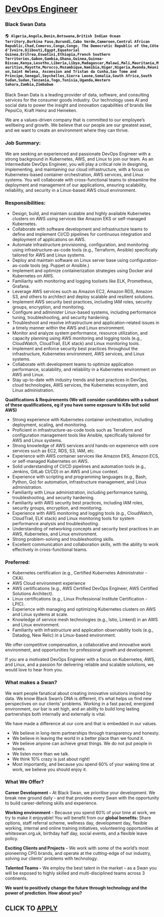 # [DevOps Engineer](https://www.remotewlb.com/apply/devops-engineer-83520)  
### Black Swan Data  
#### `🌎 Algeria,Angola,Benin,Botswana,British Indian Ocean Territory,Burkina Faso,Burundi,Cabo Verde,Cameroon,Central African Republic,Chad,Comoros,Congo,Congo, The Democratic Republic of the,Côte d'Ivoire,Djibouti,Egypt,Equatorial Guinea,Eritrea,Eswatini,Ethiopia,French Southern Territories,Gabon,Gambia,Ghana,Guinea,Guinea-Bissau,Kenya,Lesotho,Liberia,Libya,Madagascar,Malawi,Mali,Mauritania,Mauritius,Mayotte,Morocco,Mozambique,Namibia,Niger,Nigeria,Rwanda,Réunion,Saint Helena, Ascension and Tristan da Cunha,Sao Tome and Principe,Senegal,Seychelles,Sierra Leone,Somalia,South Africa,South Sudan,Sudan,Tanzania,Togo,Tunisia,Uganda,Western Sahara,Zambia,Zimbabwe`  

Black Swan Data is a leading provider of data, software, and consulting services for the consumer goods industry. Our technology uses AI and social data to power the insight and innovation capabilities of brands like PepsiCo, Kraft Heinz and Heineken.

We are a values-driven company that is committed to our employee’s wellbeing and growth. We believe that our people are our greatest asset, and we want to create an environment where they can thrive.

### Job Summary:

We are seeking an experienced and passionate DevOps Engineer with a strong background in Kubernetes, AWS, and Linux to join our team. As an Intermediate DevOps Engineer, you will play a critical role in designing, implementing, and maintaining our cloud infrastructure, with a focus on Kubernetes-based container orchestration, AWS services, and Linux systems. You will collaborate with cross-functional teams to streamline the deployment and management of our applications, ensuring scalability, reliability, and security in a Linux-based AWS cloud environment.

### Responsibilities:

  * Design, build, and maintain scalable and highly available Kubernetes clusters on AWS using services like Amazon EKS or self-managed Kubernetes.
  * Collaborate with software development and infrastructure teams to define and implement CI/CD pipelines for continuous integration and deployment of applications on AWS.
  * Automate infrastructure provisioning, configuration, and monitoring using infrastructure-as-code tools (e.g., Terraform, Ansible) specifically tailored for AWS and Linux systems.
  * Deploy and maintain software on Linux server base using configuration-as-code tools (eg. Puppet or Ansible.)
  * Implement and optimize containerization strategies using Docker and Kubernetes on AWS.
  * Familiarity with monitoring and logging toolsets like ELK, Prometheus, Grafana.
  * Leverage AWS services such as Amazon EC2, Amazon RDS, Amazon S3, and others to architect and deploy scalable and resilient solutions.
  * Implement AWS security best practices, including IAM roles, security groups, encryption, and monitoring.
  * Configure and administer Linux-based systems, including performance tuning, troubleshooting, and security hardening.
  * Troubleshoot and resolve infrastructure and application-related issues in a timely manner within the AWS and Linux environment.
  * Monitor and analyze system performance, resource utilization, and capacity planning using AWS monitoring and logging tools (e.g., CloudWatch, CloudTrail, ELK stack) and Linux monitoring tools.
  * Implement and enforce security best practices throughout the infrastructure, Kubernetes environment, AWS services, and Linux systems.
  * Collaborate with development teams to optimize application performance, scalability, and reliability in a Kubernetes environment on AWS and Linux.
  * Stay up-to-date with industry trends and best practices in DevOps, cloud technologies, AWS services, the Kubernetes ecosystem, and Linux administration.

 **Qualifications & Requirements (We will consider candidates with a subset of these qualifications, eg if you have some exposure to K8s but solid AWS)**

  * Strong experience with Kubernetes container orchestration, including deployment, scaling, and monitoring.
  * Proficient in infrastructure-as-code tools such as Terraform and configuration management tools like Ansible, specifically tailored for AWS and Linux systems.
  * Strong knowledge of AWS services an/d hands-on experience with core services such as EC2, RDS, S3, IAM, etc.
  * Experience with AWS container services like Amazon EKS, Amazon ECS, or self-managed Kubernetes on AWS.
  * Solid understanding of CI/CD pipelines and automation tools (e.g., Jenkins, GitLab CI/CD) in an AWS and Linux context.
  * Experience with scripting and programming languages (e.g., Bash, Python, Go) for automation, infrastructure management, and Linux administration.
  * Familiarity with Linux administration, including performance tuning, troubleshooting, and security hardening.
  * Familiarity with AWS security best practices, including IAM roles, security groups, encryption, and monitoring.
  * Experience with AWS monitoring and logging tools (e.g., CloudWatch, CloudTrail, ELK stack) and Linux monitoring tools for system performance analysis and troubleshooting.
  * Understanding of networking concepts and security best practices in an AWS, Kubernetes, and Linux environment.
  * Strong problem-solving and troubleshooting skills.
  * Excellent communication and collaboration skills, with the ability to work effectively in cross-functional teams.

### Preferred:

  * Kubernetes certification (e.g., Certified Kubernetes Administrator - CKA).
  * AWS Cloud environment experience
  * AWS certifications (e.g., AWS Certified DevOps Engineer, AWS Certified Solutions Architect).
  * Linux certifications (e.g., Linux Professional Institute Certification - LPIC).
  * Experience with managing and optimizing Kubernetes clusters on AWS and Linux systems at scale.
  * Knowledge of service mesh technologies (e.g., Istio, Linkerd) in an AWS and Linux environment.
  * Familiarity with infrastructure and application observability tools (e.g., Datadog, New Relic) in a Linux-based environment.

We offer competitive compensation, a collaborative and innovative work environment, and opportunities for professional growth and development.

If you are a motivated DevOps Engineer with a focus on Kubernetes, AWS, and Linux, and a passion for delivering reliable and scalable solutions, we would love to hear from you.

### What makes a Swan?

We want people fanatical about creating innovative solutions inspired by data. We know Black Swan’s DNA is different, it’s what helps us find new perspectives on our clients’ problems. Working in a fast paced, energized environment, our bar is set high, and an ability to build long lasting partnerships both internally and externally is vital.

We have made a difference at our core and that is embedded in our values.

  * We believe in long-term partnerships through transparency and honesty. 
  * We believe in leaving the world in a better place than we found it. 
  * We believe anyone can achieve great things. We do not put people in boxes. 
  * We listen more than we talk. 
  * We think 10% crazy is just about right! 
  * Most importantly, and because you spend 60% of your waking time at work, we believe you should enjoy it. 

###

### What We Offer?

 **Career Development -** At Black Swan, we prioritise your development. We break new ground daily - and that provides every Swan with the opportunity to build career-defining skills and experience.

**Working environment** **-** Because you spend 60% of your time at work, we try to make it enjoyable! You will benefit from our **global benefits:** Share options, staff referral scheme, wellness day, development day, flexible working, internal and online training initiatives, volunteering opportunities at whiteswan.org.uk, birthday half day, social events, and a flexible leave policy.

**Exciting Clients and Projects** **-** We work with some of the world’s most pioneering CPG brands, and operate at the cutting-edge of our industry, solving our clients' problems with technology.

**Talented Teams -** We employ the best talent in the market – as a Swan you will be exposed to highly skilled and multi-disciplined teams across 3 continents.

**We want to positively change the future through technology and the power of prediction. How about you?**

  
## CLICK TO [APPLY](https://www.remotewlb.com/apply/devops-engineer-83520)

